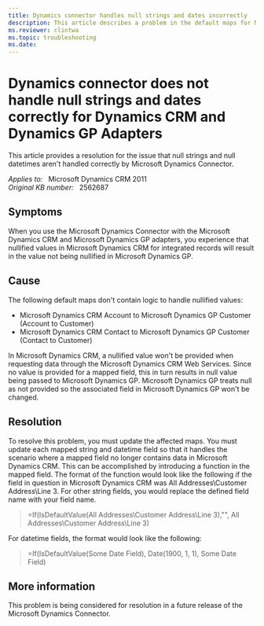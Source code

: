 ```yaml
---
title: Dynamics connector handles null strings and dates incorrectly
description: This article describes a problem in the default maps for Microsoft Dynamics CRM, Microsoft Dynamics GP, and the Microsoft Dynamics Connector with regards to null strings and null datetimes.
ms.reviewer: clintwa
ms.topic: troubleshooting
ms.date: 
---
```

# Dynamics connector does not handle null strings and dates correctly for Dynamics CRM and Dynamics GP Adapters

This article provides a resolution for the issue that null strings and null datetimes aren't handled correctly by Microsoft Dynamics Connector.

_Applies to:_ &nbsp; Microsoft Dynamics CRM 2011  
_Original KB number:_ &nbsp; 2562687

## Symptoms

When you use the Microsoft Dynamics Connector with the Microsoft Dynamics CRM and Microsoft Dynamics GP adapters, you experience that nullified values in Microsoft Dynamics CRM for integrated records will result in the value not being nullified in Microsoft Dynamics GP.

## Cause

The following default maps don't contain logic to handle nullified values:

- Microsoft Dynamics CRM Account to Microsoft Dynamics GP Customer (Account to Customer)
- Microsoft Dynamics CRM Contact to Microsoft Dynamics GP Customer (Contact to Customer)

In Microsoft Dynamics CRM, a nullified value won't be provided when requesting data through the Microsoft Dynamics CRM Web Services. Since no value is provided for a mapped field, this in turn results in null value being passed to Microsoft Dynamics GP. Microsoft Dynamics GP treats null as not provided so the associated field in Microsoft Dynamics GP won't be changed.

## Resolution

To resolve this problem, you must update the affected maps. You must update each mapped string and datetime field so that it handles the scenario where a mapped field no longer contains data in Microsoft Dynamics CRM. This can be accomplished by introducing a function in the mapped field. The format of the function would look like the following if the field in question in Microsoft Dynamics CRM was All Addresses\Customer Address\Line 3. For other string fields, you would replace the defined field name with your field name.

> =If(IsDefaultValue(All Addresses\Customer Address\Line 3),"", All Addresses\Customer Address\Line 3)

For datetime fields, the format would look like the following:

> =If(IsDefaultValue(Some Date Field), Date(1900, 1, 1), Some Date Field)

## More information

This problem is being considered for resolution in a future release of the Microsoft Dynamics Connector.
